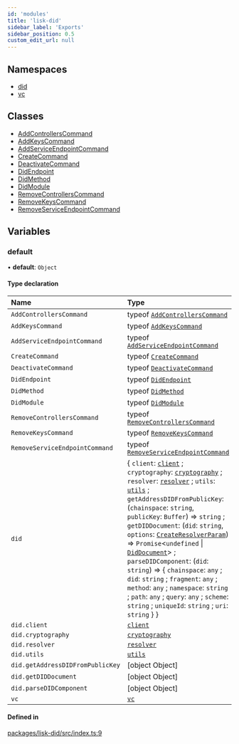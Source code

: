 ```yaml
---
id: 'modules'
title: 'lisk-did'
sidebar_label: 'Exports'
sidebar_position: 0.5
custom_edit_url: null
---
```


## Namespaces

- [did](namespaces/did.md)
- [vc](namespaces/vc.md)

## Classes

- [AddControllersCommand](classes/AddControllersCommand.md)
- [AddKeysCommand](classes/AddKeysCommand.md)
- [AddServiceEndpointCommand](classes/AddServiceEndpointCommand.md)
- [CreateCommand](classes/CreateCommand.md)
- [DeactivateCommand](classes/DeactivateCommand.md)
- [DidEndpoint](classes/DidEndpoint.md)
- [DidMethod](classes/DidMethod.md)
- [DidModule](classes/DidModule.md)
- [RemoveControllersCommand](classes/RemoveControllersCommand.md)
- [RemoveKeysCommand](classes/RemoveKeysCommand.md)
- [RemoveServiceEndpointCommand](classes/RemoveServiceEndpointCommand.md)

## Variables

### default

• **default**: `Object`

#### Type declaration

| Name                             | Type                                                                                                                                                                                                                                                                                                                                                                                                                                                                                                                                                                                                                                                                                                                                                                    |
| :------------------------------- | :---------------------------------------------------------------------------------------------------------------------------------------------------------------------------------------------------------------------------------------------------------------------------------------------------------------------------------------------------------------------------------------------------------------------------------------------------------------------------------------------------------------------------------------------------------------------------------------------------------------------------------------------------------------------------------------------------------------------------------------------------------------------- |
| `AddControllersCommand`          | typeof [`AddControllersCommand`](classes/AddControllersCommand.md)                                                                                                                                                                                                                                                                                                                                                                                                                                                                                                                                                                                                                                                                                                      |
| `AddKeysCommand`                 | typeof [`AddKeysCommand`](classes/AddKeysCommand.md)                                                                                                                                                                                                                                                                                                                                                                                                                                                                                                                                                                                                                                                                                                                    |
| `AddServiceEndpointCommand`      | typeof [`AddServiceEndpointCommand`](classes/AddServiceEndpointCommand.md)                                                                                                                                                                                                                                                                                                                                                                                                                                                                                                                                                                                                                                                                                              |
| `CreateCommand`                  | typeof [`CreateCommand`](classes/CreateCommand.md)                                                                                                                                                                                                                                                                                                                                                                                                                                                                                                                                                                                                                                                                                                                      |
| `DeactivateCommand`              | typeof [`DeactivateCommand`](classes/DeactivateCommand.md)                                                                                                                                                                                                                                                                                                                                                                                                                                                                                                                                                                                                                                                                                                              |
| `DidEndpoint`                    | typeof [`DidEndpoint`](classes/DidEndpoint.md)                                                                                                                                                                                                                                                                                                                                                                                                                                                                                                                                                                                                                                                                                                                          |
| `DidMethod`                      | typeof [`DidMethod`](classes/DidMethod.md)                                                                                                                                                                                                                                                                                                                                                                                                                                                                                                                                                                                                                                                                                                                              |
| `DidModule`                      | typeof [`DidModule`](classes/DidModule.md)                                                                                                                                                                                                                                                                                                                                                                                                                                                                                                                                                                                                                                                                                                                              |
| `RemoveControllersCommand`       | typeof [`RemoveControllersCommand`](classes/RemoveControllersCommand.md)                                                                                                                                                                                                                                                                                                                                                                                                                                                                                                                                                                                                                                                                                                |
| `RemoveKeysCommand`              | typeof [`RemoveKeysCommand`](classes/RemoveKeysCommand.md)                                                                                                                                                                                                                                                                                                                                                                                                                                                                                                                                                                                                                                                                                                              |
| `RemoveServiceEndpointCommand`   | typeof [`RemoveServiceEndpointCommand`](classes/RemoveServiceEndpointCommand.md)                                                                                                                                                                                                                                                                                                                                                                                                                                                                                                                                                                                                                                                                                        |
| `did`                            | { `client`: [`client`](namespaces/did.client.md) ; `cryptography`: [`cryptography`](namespaces/did.cryptography.md) ; `resolver`: [`resolver`](namespaces/did.resolver.md) ; `utils`: [`utils`](namespaces/did.utils.md) ; `getAddressDIDFromPublicKey`: (`chainspace`: `string`, `publicKey`: `Buffer`) => `string` ; `getDIDDocument`: (`did`: `string`, `options`: [`CreateResolverParam`](namespaces/did.md#createresolverparam)) => `Promise`<`undefined` \| [`DidDocument`](interfaces/did.DidDocument.md)\> ; `parseDIDComponent`: (`did`: `string`) => { `chainspace`: `any` ; `did`: `string` ; `fragment`: `any` ; `method`: `any` ; `namespace`: `string` ; `path`: `any` ; `query`: `any` ; `scheme`: `string` ; `uniqueId`: `string` ; `uri`: `string` } } |
| `did.client`                     | [`client`](namespaces/did.client.md)                                                                                                                                                                                                                                                                                                                                                                                                                                                                                                                                                                                                                                                                                                                                    |
| `did.cryptography`               | [`cryptography`](namespaces/did.cryptography.md)                                                                                                                                                                                                                                                                                                                                                                                                                                                                                                                                                                                                                                                                                                                        |
| `did.resolver`                   | [`resolver`](namespaces/did.resolver.md)                                                                                                                                                                                                                                                                                                                                                                                                                                                                                                                                                                                                                                                                                                                                |
| `did.utils`                      | [`utils`](namespaces/did.utils.md)                                                                                                                                                                                                                                                                                                                                                                                                                                                                                                                                                                                                                                                                                                                                      |
| `did.getAddressDIDFromPublicKey` | [object Object]                                                                                                                                                                                                                                                                                                                                                                                                                                                                                                                                                                                                                                                                                                                                                         |
| `did.getDIDDocument`             | [object Object]                                                                                                                                                                                                                                                                                                                                                                                                                                                                                                                                                                                                                                                                                                                                                         |
| `did.parseDIDComponent`          | [object Object]                                                                                                                                                                                                                                                                                                                                                                                                                                                                                                                                                                                                                                                                                                                                                         |
| `vc`                             | [`vc`](namespaces/vc.md)                                                                                                                                                                                                                                                                                                                                                                                                                                                                                                                                                                                                                                                                                                                                                |

#### Defined in

[packages/lisk-did/src/index.ts:9](https://github.com/aldhosutra/lisk-did/blob/e1cde64/packages/lisk-did/src/index.ts#L9)
